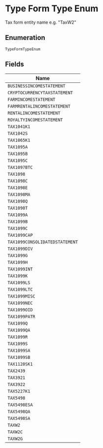
# Type Form Type Enum

Tax form entity name e.g. "TaxW2"

## Enumeration

`TypeFormTypeEnum`

## Fields

| Name |
|  --- |
| `BUSINESSINCOMESTATEMENT` |
| `CRYPTOCURRENCYTAXSTATEMENT` |
| `FARMINCOMESTATEMENT` |
| `FARMRENTALINCOMESTATEMENT` |
| `RENTALINCOMESTATEMENT` |
| `ROYALTYINCOMESTATEMENT` |
| `TAX1041K1` |
| `TAX1042S` |
| `TAX1065K1` |
| `TAX1095A` |
| `TAX1095B` |
| `TAX1095C` |
| `TAX1097BTC` |
| `TAX1098` |
| `TAX1098C` |
| `TAX1098E` |
| `TAX1098MA` |
| `TAX1098Q` |
| `TAX1098T` |
| `TAX1099A` |
| `TAX1099B` |
| `TAX1099C` |
| `TAX1099CAP` |
| `TAX1099CONSOLIDATEDSTATEMENT` |
| `TAX1099DIV` |
| `TAX1099G` |
| `TAX1099H` |
| `TAX1099INT` |
| `TAX1099K` |
| `TAX1099LS` |
| `TAX1099LTC` |
| `TAX1099MISC` |
| `TAX1099NEC` |
| `TAX1099OID` |
| `TAX1099PATR` |
| `TAX1099Q` |
| `TAX1099QA` |
| `TAX1099R` |
| `TAX1099S` |
| `TAX1099SA` |
| `TAX1099SB` |
| `TAX1120SK1` |
| `TAX2439` |
| `TAX3921` |
| `TAX3922` |
| `TAX5227K1` |
| `TAX5498` |
| `TAX5498ESA` |
| `TAX5498QA` |
| `TAX5498SA` |
| `TAXW2` |
| `TAXW2C` |
| `TAXW2G` |

